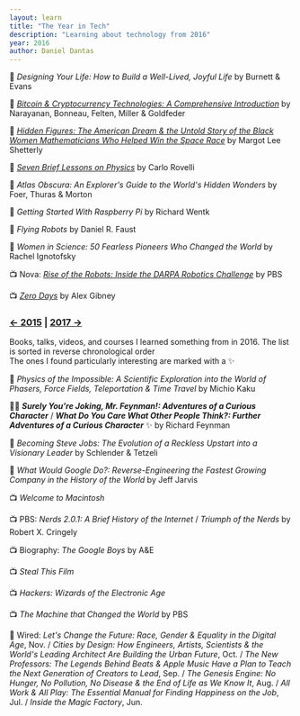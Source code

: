 ```yaml
---
layout: learn
title: "The Year in Tech"
description: "Learning about technology from 2016"
year: 2016
author: Daniel Dantas
---
```


📕 *Designing Your Life: How to Build a Well-Lived, Joyful Life* by Burnett & Evans <!-- 10/22/2024 -->

📕 [*Bitcoin & Cryptocurrency Technologies: A Comprehensive Introduction*](https://bitcoinbook.cs.princeton.edu/) by Narayanan, Bonneau, Felten, Miller & Goldfeder <!-- 4/20/2024 -->

📕 [*Hidden Figures: The American Dream & the Untold Story of the Black Women Mathematicians Who Helped Win the Space Race*](https://en.wikipedia.org/wiki/Hidden_Figures_(book)) by Margot Lee Shetterly <!-- 2/17/2024 -->

📕 [*Seven Brief Lessons on Physics*](https://en.wikipedia.org/wiki/Seven_Brief_Lessons_on_Physics) by Carlo Rovelli <!-- 2/9/2024 -->

📕 *Atlas Obscura: An Explorer's Guide to the World's Hidden Wonders* by Foer, Thuras & Morton <!-- 9/13/2023 -->

📕 _Getting Started With Raspberry Pi_ by Richard Wentk <!-- 1/30/2023 -->

📕 _Flying Robots_ by Daniel R. Faust <!-- 2/17/2021 -->

📕 _Women in Science: 50 Fearless Pioneers Who Changed the World_ by Rachel Ignotofsky <!-- 2/15/2021 -->

📺 Nova: [_Rise of the Robots: Inside the DARPA Robotics Challenge_](https://www.pbs.org/wgbh/nova/video/rise-of-the-robots/) by PBS <!-- 3/28/2017 -->

📺 _[Zero Days](https://en.wikipedia.org/wiki/Zero_Days)_ by Alex Gibney <!-- 3/23/2017 -->




### [← 2015](/2015/12/31/learn-2015) | [2017 →](/2017/12/31/learn-2017)

Books, talks, videos, and courses I learned something from in 2016. The list is sorted in reverse chronological order\
The ones I found particularly interesting are marked with a ✨

📕 _Physics of the Impossible: A Scientific Exploration into the World of Phasers, Force Fields, Teleportation & Time Travel_ by Michio Kaku

📕✨ ***Surely You're Joking, Mr. Feynman!: Adventures of a Curious Character*** / ***What Do You Care What Other People Think?: Further Adventures of a Curious Character*** ✨ by Richard Feynman

📕 _Becoming Steve Jobs: The Evolution of a Reckless Upstart into a Visionary Leader_ by Schlender & Tetzeli

📕 _What Would Google Do?: Reverse-Engineering the Fastest Growing Company in the History of the World_ by Jeff Jarvis

📺 _Welcome to Macintosh_

📺 PBS: _Nerds 2.0.1: A Brief History of the Internet_ / _Triumph of the Nerds_ by Robert X. Cringely

📺 Biography: _The Google Boys_ by A&E

📺 _Steal This Film_

📺 _Hackers: Wizards of the Electronic Age_

📺 _The Machine that Changed the World_ by PBS

📔 Wired: _Let's Change the Future: Race, Gender & Equality in the Digital Age_, Nov. / _Cities by Design: How Engineers, Artists, Scientists & the World's Leading Architect Are Building the Urban Future_, Oct. / _The New Professors: The Legends Behind Beats & Apple Music Have a Plan to Teach the Next Generation of Creators to Lead_, Sep. / _The Genesis Engine: No Hunger, No Pollution, No Disease & the End of Life as We Know It_, Aug. / _All Work & All Play: The Essential Manual for Finding Happiness on the Job_, Jul. / _Inside the Magic Factory_, Jun.














